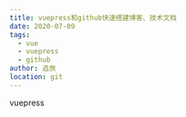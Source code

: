 ```yaml
---
title: vuepress和github快速搭建博客、技术文档
date: 2020-07-09
tags: 
  - vue
  - vuepress
  - github
author: 追旅
location: git  
---
```


vuepress